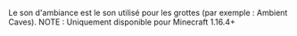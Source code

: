 Le son d'ambiance est le son utilisé pour les grottes (par exemple : Ambient Caves).
NOTE : Uniquement disponible pour Minecraft 1.16.4+